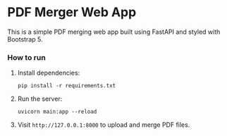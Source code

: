 # PDF Merger Web App

This is a simple PDF merging web app built using FastAPI and styled with Bootstrap 5.

### How to run

1. Install dependencies:
    ```
    pip install -r requirements.txt
    ```

2. Run the server:
    ```
    uvicorn main:app --reload
    ```

3. Visit `http://127.0.0.1:8000` to upload and merge PDF files.
